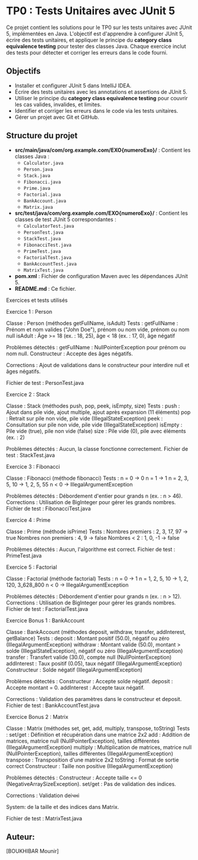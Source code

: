 # TP0 : Tests Unitaires avec JUnit 5

Ce projet contient les solutions pour le TP0 sur les tests unitaires avec JUnit 5, implémentées en Java. L'objectif est d'apprendre à configurer JUnit 5, écrire des tests unitaires, et appliquer le principe du **category class equivalence testing** pour tester des classes Java. Chaque exercice inclut des tests pour détecter et corriger les erreurs dans le code fourni.

## Objectifs
- Installer et configurer JUnit 5 dans IntelliJ IDEA.
- Écrire des tests unitaires avec les annotations et assertions de JUnit 5.
- Utiliser le principe du **category class equivalence testing** pour couvrir les cas valides, invalides, et limites.
- Identifier et corriger les erreurs dans le code via les tests unitaires.
- Gérer un projet avec Git et GitHub.

## Structure du projet
- **src/main/java/com/org.example.com/EXO{numeroExo}/** : Contient les classes Java :
  - `Calculator.java`
  - `Person.java`
  - `Stack.java`
  - `Fibonacci.java`
  - `Prime.java`
  - `Factorial.java`
  - `BankAccount.java`
  - `Matrix.java`
- **src/test/java/com/org.example.com/EXO{numeroExo}/** : Contient les classes de test JUnit 5 correspondantes :
  - `CalculatorTest.java`
  - `PersonTest.java`
  - `StackTest.java`
  - `FibonacciTest.java`
  - `PrimeTest.java`
  - `FactorialTest.java`
  - `BankAccountTest.java`
  - `MatrixTest.java`
- **pom.xml** : Fichier de configuration Maven avec les dépendances JUnit 5.
- **README.md** : Ce fichier.


Exercices et tests utilisés

Exercice 1 : Person

Classe : Person (méthodes getFullName, isAdult)
Tests :
getFullName : Prénom et nom valides ("John Doe"), prénom ou nom vide, prénom ou nom null
isAdult : Âge >= 18 (ex. : 18, 25), âge < 18 (ex. : 17, 0), âge négatif

Problèmes détectés :
getFullName : NullPointerException pour prénom ou nom null.
Constructeur : Accepte des âges négatifs.

Corrections :
Ajout de validations dans le constructeur pour interdire null et âges négatifs.

Fichier de test : PersonTest.java


Exercice 2 : Stack

Classe : Stack (méthodes push, pop, peek, isEmpty, size)
Tests :
push : Ajout dans pile vide, ajout multiple, ajout après expansion (11 éléments)
pop : Retrait sur pile non vide, pile vide (IllegalStateException)
peek : Consultation sur pile non vide, pile vide (IllegalStateException)
isEmpty : Pile vide (true), pile non vide (false)
size : Pile vide (0), pile avec éléments (ex. : 2)

Problèmes détectés : Aucun, la classe fonctionne correctement.
Fichier de test : StackTest.java


Exercice 3 : Fibonacci

Classe : Fibonacci (méthode fibonacci)
Tests :
n = 0 → 0
n = 1 → 1
n = 2, 3, 5, 10 → 1, 2, 5, 55
n < 0 → IllegalArgumentException

Problèmes détectés : Débordement d'entier pour grands n (ex. : n > 46).
Corrections : Utilisation de BigInteger pour gérer les grands nombres.
Fichier de test : FibonacciTest.java


Exercice 4 : Prime

Classe : Prime (méthode isPrime)
Tests :
Nombres premiers : 2, 3, 17, 97 → true
Nombres non premiers : 4, 9 → false
Nombres < 2 : 1, 0, -1 → false

Problèmes détectés : Aucun, l'algorithme est correct.
Fichier de test : PrimeTest.java


Exercice 5 : Factorial

Classe : Factorial (méthode factorial)
Tests :
n = 0 → 1
n = 1, 2, 5, 10 → 1, 2, 120, 3_628_800
n < 0 → IllegalArgumentException

Problèmes détectés : Débordement d'entier pour grands n (ex. : n > 12).
Corrections : Utilisation de BigInteger pour gérer les grands nombres.
Fichier de test : FactorialTest.java


Exercice Bonus 1 : BankAccount

Classe : BankAccount (méthodes deposit, withdraw, transfer, addInterest, getBalance)
Tests :
deposit : Montant positif (50.0), négatif ou zéro (IllegalArgumentException)
withdraw : Montant valide (50.0), montant > solde (IllegalStateException), négatif ou zéro (IllegalArgumentException)
transfer : Transfert valide (30.0), compte null (NullPointerException)
addInterest : Taux positif (0.05), taux négatif (IllegalArgumentException)
Constructeur : Solde négatif (IllegalArgumentException)

Problèmes détectés :
Constructeur : Accepte solde négatif.
deposit : Accepte montant = 0.
addInterest : Accepte taux négatif.

Corrections : Validation des paramètres dans le constructeur et deposit.
Fichier de test : BankAccountTest.java


Exercice Bonus 2 : Matrix

Classe : Matrix (méthodes set, get, add, multiply, transpose, toString)
Tests :
set/get : Définition et récupération dans une matrice 2x2
add : Addition de matrices, matrice null (NullPointerException), tailles différentes (IllegalArgumentException)
multiply : Multiplication de matrices, matrice null (NullPointerException), tailles différentes (IllegalArgumentException)
transpose : Transposition d'une matrice 2x2
toString : Format de sortie correct
Constructeur : Taille non positive (IllegalArgumentException)

Problèmes détectés :
Constructeur : Accepte taille <= 0 (NegativeArraySizeException).
set/get : Pas de validation des indices.

Corrections : Validation deічні

System: de la taille et des indices dans Matrix.

Fichier de test : MatrixTest.java


## Auteur:

[BOUKHIBAR Mounir]
